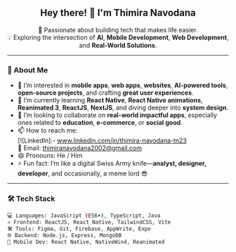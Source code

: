 <h2 align="center">Hey there! 👋 I'm Thimira Navodana</h2>

<p align="center">
  🔭 Passionate about building tech that makes life easier.<br>
  💡 Exploring the intersection of <strong>AI</strong>, <strong>Mobile Development</strong>, <strong>Web Development</strong>, and <strong>Real-World Solutions</strong>.
</p>

---

### 👋 About Me

- 👀 I’m interested in **mobile apps**, **web apps**, **websites**, **AI-powered tools**, **open-source projects**, and crafting **great user experiences**.
- 🌱 I’m currently learning **React Native**, **React Native animations**, **Reanimated 3**, **ReactJS**, **NextJS**, and diving deeper into **system design**.
- 💞️ I’m looking to collaborate on **real-world impactful apps**, especially ones related to **education**, **e-commerce**, or **social good**.
- 📫 How to reach me:  
  [![LinkedIn]:- www.linkedin.com/in/thimira-navodana-tn23  
  📧 Email: thimiranavodana2002@gmail.com  
- 😄 Pronouns: He / Him  
- ⚡ Fun fact: I’m like a digital Swiss Army knife—**analyst, designer, developer**, and occasionally, a meme lord 😎

---

### 🛠️ Tech Stack

```bash
💻 Languages: JavaScript (ES6+), TypeScript, Java  
⚛️ Frontend: ReactJS, React Native, TailwindCSS, Vite  
🛠️ Tools: Figma, Git, Firebase, AppWrite, Expo  
🌐 Backend: Node.js, Express, MongoDB  
📱 Mobile Dev: React Native, NativeWind, Reanimated  

